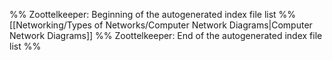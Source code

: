 %% Zoottelkeeper: Beginning of the autogenerated index file list  %%
 [[Networking/Types of Networks/Computer Network Diagrams|Computer Network Diagrams]]
%% Zoottelkeeper: End of the autogenerated index file list  %%
